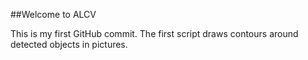 
##Welcome to ALCV

This is my first GitHub commit. The first script draws contours around detected objects in pictures.

